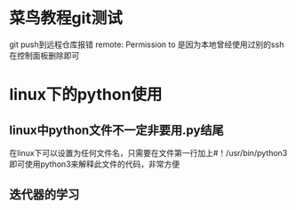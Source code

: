 # 菜鸟教程git测试
git push到远程仓库报错
remote: Permission to 
是因为本地曾经使用过别的ssh在控制面板删除即可
# linux下的python使用
## linux中python文件不一定非要用.py结尾
在linux下可以设置为任何文件名，只需要在文件第一行加上#！/usr/bin/python3即可使用python3来解释此文件的代码，非常方便
## 迭代器的学习
